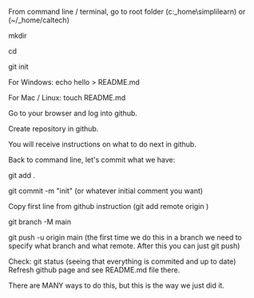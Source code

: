 From command line / terminal, go to root folder (c:_home\simplilearn) or (~/_home/caltech)

mkdir <new project name>

cd <new project name>

git init

For Windows: echo hello > README.md

For Mac / Linux: touch README.md

Go to your browser and log into github.

Create repository <new project name> in github.

You will receive instructions on what to do next in github.

Back to command line, let's commit what we have:

git add .

git commit -m "init" (or whatever initial comment you want)

Copy first line from github instruction (git add remote origin <some url>)

git branch -M main

git push -u origin main (the first time we do this in a branch we need to specify what branch and what remote. After this you can just git push)

Check: git status (seeing that everything is commited and up to date) Refresh github page and see README.md file there.

There are MANY ways to do this, but this is the way we just did it.